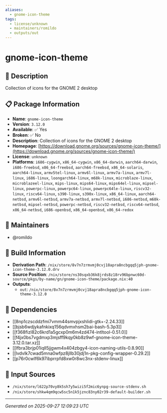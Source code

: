 ```yaml
---
aliases:
  - gnome-icon-theme
tags:
  - license/unknown
  - maintainers/romildo
  - outputs/out
---
```


# gnome-icon-theme

## 📝 Description

Collection of icons for the GNOME 2 desktop

## 📋 Package Information

- **Name**: `gnome-icon-theme`
- **Version**: `3.12.0`
- **Available**: ✅ Yes
- **Broken**: ✅ No
- **Description**: Collection of icons for the GNOME 2 desktop
- **Homepage**: [https://download.gnome.org/sources/gnome-icon-theme/](https://download.gnome.org/sources/gnome-icon-theme/)
- **License**: `unknown`
- **Platforms**: `i686-cygwin`, `x86_64-cygwin`, `x86_64-darwin`, `aarch64-darwin`, `i686-freebsd`, `x86_64-freebsd`, `aarch64-freebsd`, `x86_64-solaris`, `aarch64-linux`, `armv5tel-linux`, `armv6l-linux`, `armv7a-linux`, `armv7l-linux`, `i686-linux`, `loongarch64-linux`, `m68k-linux`, `microblaze-linux`, `microblazeel-linux`, `mips-linux`, `mips64-linux`, `mips64el-linux`, `mipsel-linux`, `powerpc-linux`, `powerpc64-linux`, `powerpc64le-linux`, `riscv32-linux`, `riscv64-linux`, `s390-linux`, `s390x-linux`, `x86_64-linux`, `aarch64-netbsd`, `armv6l-netbsd`, `armv7a-netbsd`, `armv7l-netbsd`, `i686-netbsd`, `m68k-netbsd`, `mipsel-netbsd`, `powerpc-netbsd`, `riscv32-netbsd`, `riscv64-netbsd`, `x86_64-netbsd`, `i686-openbsd`, `x86_64-openbsd`, `x86_64-redox`
## 👥 Maintainers

- @romildo


## 🔧 Build Information

- **Derivation Path**: `/nix/store/8v7n7zrmvmj0cvj18apra8ncbgqq5jph-gnome-icon-theme-3.12.0.drv`
- **Source Position**: `/nix/store/ns30sqxb36k8jrds8z18rv96bpnwc60d-source/pkgs/by-name/gn/gnome-icon-theme/package.nix:40`
- **Outputs**:
  - `out`:  `/nix/store/8v7n7zrmvmj0cvj18apra8ncbgqq5jph-gnome-icon-theme-3.12.0`

## 🔗 Dependencies

- [[8np1czscddzfmi7vmm44smvpjxshlidi-gtk+-2.24.33]]
- [[bjsb6wdjykafnkixq156qdvmxhsm2bai-bash-5.3p3]]
- [[f368fizl82c6krd1a5gcxp0m6m4zd474-intltool-0.51.0]]
- [[f4jx0bs7vgdmxp3mjsff9kqy0kb8z9wf-gnome-icon-theme-3.12.0.tar.xz]]
- [[lfbra3brjp01iqll5jjgwm4x404zbgy4-icon-naming-utils-0.8.90]]
- [[lvdvlk7cwad5mna0wfpz8jllb30jdj1n-pkg-config-wrapper-0.29.2]]
- [[p76r0cwlf6k97ibprrpfd8xw0r8wc3nx-stdenv-linux]]

## 📁 Input Sources

- `/nix/store/l622p70vy8k5sh7y5wizi5f2mic6ynpg-source-stdenv.sh`
- `/nix/store/shkw4qm9qcw5sc5n1k5jznc83ny02r39-default-builder.sh`

---
*Generated on 2025-09-27 12:09:23 UTC*

